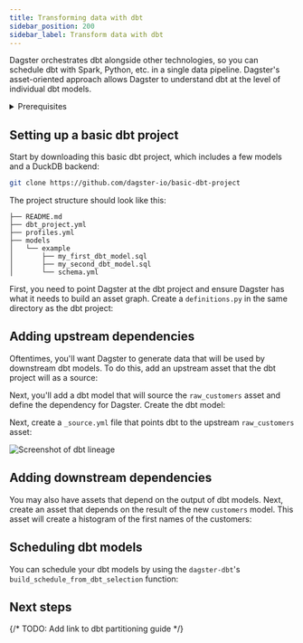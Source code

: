 ```yaml
---
title: Transforming data with dbt
sidebar_position: 200
sidebar_label: Transform data with dbt
---
```


Dagster orchestrates dbt alongside other technologies, so you can schedule dbt with Spark, Python, etc. in a single data pipeline. Dagster's asset-oriented approach allows Dagster to understand dbt at the level of individual dbt models.

<details>
  <summary>Prerequisites</summary>

To follow the steps in this guide, you'll need:

- A basic understanding of dbt, DuckDB, and Dagster concepts such as [assets](/todo) and [resources](/todo)
- To install the [dbt](https://docs.getdbt.com/docs/core/installation-overview) and [DuckDB CLIs](https://duckdb.org/docs/api/cli/overview.html)
- To install the following packages:

  ```shell
  pip install dagster duckdb plotly dagster-dbt dbt-duckdb
  ```
</details>

## Setting up a basic dbt project

Start by downloading this basic dbt project, which includes a few models and a DuckDB backend:

```bash
git clone https://github.com/dagster-io/basic-dbt-project
```

The project structure should look like this:

```
├── README.md
├── dbt_project.yml
├── profiles.yml
├── models
│   └── example
│       ├── my_first_dbt_model.sql
│       ├── my_second_dbt_model.sql
│       └── schema.yml
```

First, you need to point Dagster at the dbt project and ensure Dagster has what it needs to build an asset graph. Create a `definitions.py` in the same directory as the dbt project:

<CodeExample filePath="guides/etl/transform-dbt/dbt_definitions.py" language="python" title="definitions.py" />

## Adding upstream dependencies

Oftentimes, you'll want Dagster to generate data that will be used by downstream dbt models. To do this, add an upstream asset that the dbt project will as a source:

<CodeExample filePath="guides/etl/transform-dbt/dbt_definitions_with_upstream.py" language="python" title="definitions.py" />

Next, you'll add a dbt model that will source the `raw_customers` asset and define the dependency for Dagster. Create the dbt model:

<CodeExample filePath="guides/etl/transform-dbt/basic-dbt-project/models/example/customers.sql" language="sql" title="customers.sql" />

Next, create a `_source.yml` file that points dbt to the upstream `raw_customers` asset:

<CodeExample filePath="guides/etl/transform-dbt/basic-dbt-project/models/example/_source.yml" language="yaml" title="_source.yml_" />

![Screenshot of dbt lineage](/img/placeholder.svg)

## Adding downstream dependencies

You may also have assets that depend on the output of dbt models. Next, create an asset that depends on the result of the new `customers` model. This asset will create a histogram of the first names of the customers:

<CodeExample filePath="guides/etl/transform-dbt/dbt_definitions_with_downstream.py" language="python" title="definitions.py" />

## Scheduling dbt models

You can schedule your dbt models by using the `dagster-dbt`'s `build_schedule_from_dbt_selection` function:

<CodeExample filePath="guides/etl/transform-dbt/dbt_definitions_with_schedule.py" language="python" title="Scheduling our dbt models" />

## Next steps

{/* TODO: Add link to dbt partitioning guide */}
